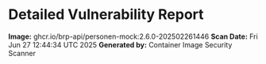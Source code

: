 # Detailed Vulnerability Report

**Image:** ghcr.io/brp-api/personen-mock:2.6.0-202502261446
**Scan Date:** Fri Jun 27 12:44:34 UTC 2025
**Generated by:** Container Image Security Scanner

